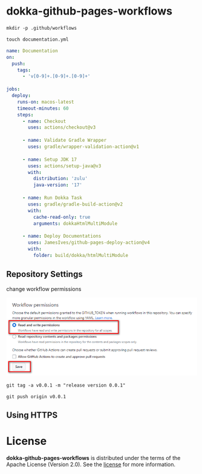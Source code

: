 # dokka-github-pages-workflows

```shell
mkdir -p .github/workflows
```

```shell
touch documentation.yml
```



```yml
name: Documentation
on:
  push:
    tags:
      - 'v[0-9]+.[0-9]+.[0-9]+'

jobs:
  deploy:
    runs-on: macos-latest
    timeout-minutes: 60
    steps:
      - name: Checkout
        uses: actions/checkout@v3

      - name: Validate Gradle Wrapper
        uses: gradle/wrapper-validation-action@v1

      - name: Setup JDK 17
        uses: actions/setup-java@v3
        with:
          distribution: 'zulu'
          java-version: '17'

      - name: Run Dokka Task
        uses: gradle/gradle-build-action@v2
        with:
          cache-read-only: true
          arguments: dokkaHtmlMultiModule

      - name: Deploy Documentations
        uses: JamesIves/github-pages-deploy-action@v4
        with:
          folder: build/dokka/htmlMultiModule
```

## Repository Settings

change workflow permissions

![2023-07-20_220917](./assets/2023-07-20_220917.png)



```console
git tag -a v0.0.1 -m "release version 0.0.1"
```

```console
git push origin v0.0.1
```



## Using HTTPS 



# License

**dokka-github-pages-workflows** is distributed under the terms of the Apache License (Version 2.0). See the
[license](LICENSE) for more information.

